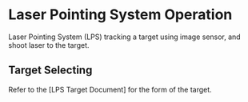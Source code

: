 # Laser Pointing System Operation
Laser Pointing System (LPS) tracking a target using image sensor, and shoot laser to the target.

## Target Selecting
Refer to the [LPS Target Document] for the form of the target.

